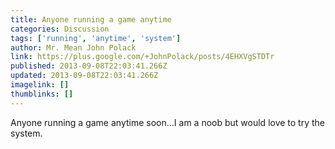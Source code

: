 ```yaml
---
title: Anyone running a game anytime
categories: Discussion
tags: ['running', 'anytime', 'system']
author: Mr. Mean John Polack
link: https://plus.google.com/+JohnPolack/posts/4EHXVgSTDTr
published: 2013-09-08T22:03:41.266Z
updated: 2013-09-08T22:03:41.266Z
imagelink: []
thumblinks: []
---
```


Anyone running a game anytime soon...I am a noob but would love to try the system.
